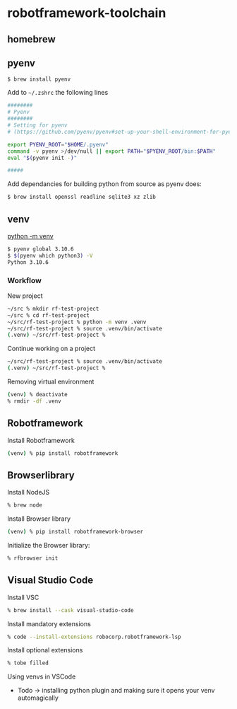 # robotframework-toolchain

## homebrew


## pyenv

``` 
$ brew install pyenv
```

Add to `~/.zshrc` the following lines
``` bash
########
# Pyenv
########
# Setting for pyenv 
# (https://github.com/pyenv/pyenv#set-up-your-shell-environment-for-pyenv) 

export PYENV_ROOT="$HOME/.pyenv"
command -v pyenv >/dev/null || export PATH="$PYENV_ROOT/bin:$PATH"
eval "$(pyenv init -)"

#####
```

Add dependancies for building python from source as pyenv does:
``` bash
$ brew install openssl readline sqlite3 xz zlib
```

## venv

[python -m venv](https://docs.python.org/3/library/venv.html)

``` bash
$ pyenv global 3.10.6
$ $(pyenv which python3) -V
Python 3.10.6
```

### Workflow

New project
``` bash
~/src % mkdir rf-test-project
~/src % cd rf-test-project
~/src/rf-test-project % python -m venv .venv
~/src/rf-test-project % source .venv/bin/activate
(.venv) ~/src/rf-test-project %
``` 

Continue working on a project
``` bash
~/src/rf-test-project % source .venv/bin/activate
(.venv) ~/src/rf-test-project %
```

Removing virtual environment
``` bash
(venv) % deactivate
% rmdir -df .venv
```


## Robotframework
Install Robotframework
``` bash
(venv) % pip install robotframework
```

## Browserlibrary

Install NodeJS
``` bash
% brew node
```

Install Browser library
``` bash
(venv) % pip install robotframework-browser
```

Initialize the Browser library:
``` bash
% rfbrowser init 
```


## Visual Studio Code

Install VSC
``` bash
% brew install --cask visual-studio-code
```

Install mandatory extensions
``` bash
% code --install-extensions robocorp.robotframework-lsp
```

Install optional extensions
``` bash
% tobe filled
```

Using venvs in VSCode
* Todo -> installing python plugin and making sure it opens your venv automagically